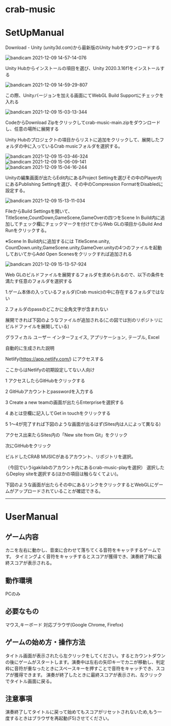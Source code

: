 # crab-music
<h1>SetUpManual</h1>
Download - Unity (unity3d.com)から最新版のUnity hubをダウンロードする 

![bandicam 2021-12-09 14-57-14-076](https://user-images.githubusercontent.com/72372407/145347364-4f54ea46-6946-4476-a49d-e65730c9e646.jpg)

Unity Hubからインストールの項目を選び、Unity 2020.3.16f1をインストールする 

![bandicam 2021-12-09 14-59-29-807](https://user-images.githubusercontent.com/72372407/145347394-6ca44c41-4b56-4b11-b704-10002fbf6574.jpg)

この際、Unityバージョンを加える画面にてWebGL Build Supportにチェックを入れる 

![bandicam 2021-12-09 15-03-13-344](https://user-images.githubusercontent.com/72372407/145347343-2dc9c4b3-4b5b-43ae-bbb2-388bc63fd403.jpg)

CodeからDownload Zipをクリックしてcrab-music-main.zipをダウンロードし、任意の場所に展開する 

Unity Hubのプロジェクトの項目からリストに追加をクリックして、展開したフォルダの中に入っているCrab musicフォルダを選択する。 

![bandicam 2021-12-09 15-03-46-324](https://user-images.githubusercontent.com/72372407/145347309-b0a687e5-386f-4a8a-9851-01dbfd8b076d.jpg)
![bandicam 2021-12-09 15-06-09-141](https://user-images.githubusercontent.com/72372407/145347238-9bc785cc-273d-48c3-9dd5-e2ea0a6ce728.jpg)
![bandicam 2021-12-09 15-04-16-244](https://user-images.githubusercontent.com/72372407/145347266-f27162dc-50e0-49e0-8e8a-b4bb018571d4.jpg)


Unityの編集画面が出たらEdit内にあるProject Settingを選びその中のPlayer内にあるPublishing Settingを選び、その中のCompression FormatをDisabledに設定する。 

 ![bandicam 2021-12-09 15-13-11-034](https://user-images.githubusercontent.com/72372407/145347219-979aae5d-fe25-4848-a376-c8939aa63025.jpg)

FileからBuild Settingsを開いて、TitleScene,CountDown,GameScene,GameOverの四つをScene In Build内に追加してチェック欄にチェックマークを付けてからWeb GLの項目からBuild And Runをクリックする。 

※Scene In Build内に追加するには TitleScene.unity, CountDown.unity,GameScene.unity,GameOver.unityの4つのファイルを起動しておいてからAdd Open Scenesをクリックすれば追加される 

 ![bandicam 2021-12-09 15-13-57-924](https://user-images.githubusercontent.com/72372407/145347095-c8db2899-7743-4ad3-b0d5-0f93f704fc1e.jpg)


Web GLのビルドファイルを展開するフォルダを求められるので、以下の条件を満たす任意のフォルダを選択する 

1.ゲーム本体の入っているフォルダ(Crab music)の中に存在するフォルダではない 

2.フォルダのpassのどこかに全角文字が含まれない 

展開できれば下図のようなファイルが追加される(この図では別のリポジトリにビルドファイルを展開している) 

グラフィカル ユーザー インターフェイス, アプリケーション, テーブル, Excel

自動的に生成された説明 

Netlify(https://app.netlify.com/) にアクセスする 

ここからはNetlifyの初期設定してない人向け 

1  アクセスしたらGitHubをクリックする 

2  GitHubアカウントとpasswordを入力する 

3  Create a new teamの画面が出たらEnterpriseを選択する 

4  あとは空欄に記入してGet in touchをクリックする 

5  1～4が完了すれば下図のような画面が出るはず(Sites内は人によって異なる) 

アクセス出来たらSites内の「New site from Git」をクリック 

次にGitHubをクリック 

ビルドしたCRAB MUSICがあるアカウント、リポジトリを選択。 

（今回でいうigakilabのアカウント内にあるcrab-music-playを選択） 
選択したらDeploy siteを選択する(ほかの項目は触らなくてよい)。 

下図のような画面が出たらその中にあるリンクをクリックするとWebGLにゲームがアップロードされていることが確認できる。 

<hr/>

<h1>UserManual</h1> 

<h2>ゲーム内容</h2> 
カニを左右に動かし、音楽に合わせて落ちてくる音符をキャッチするゲームです。 
タイミングよく音符をキャッチするとスコアが獲得でき、演奏終了時に最終スコアが表示される。 

 

<h2>動作環境</h2> 
PCのみ 

<h2>必要なもの</h2> 
マウス,キーボード 
対応ブラウザ(Google Chrome, Firefox) 

<h2>ゲームの始め方・操作方法 </h2>
タイトル画面が表示されたら左クリックをしてください。するとカウントダウンの後にゲームがスタートします。演奏中は左右の矢印キーでカニが移動し、判定枠に音符が重なったときにスペースキーを押すことで音符をキャッチでき、スコアが獲得できます。 
演奏が終了したときに最終スコアが表示され、左クリックでタイトル画面に戻る。 

<h2>注意事項 </h2>
演奏終了してタイトルに戻って始めてもスコアがリセットされないため,もう一度するときはブラウザを再起動(F5)させてください。 
